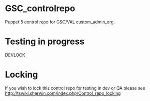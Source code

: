 # GSC_controlrepo
Puppet 5 control repo for GSC/VAL custom_admin_org.

# Testing in progress
DEVLOCK

# Locking
If you wish to lock this control repo for testing in dev or QA please see http://tswiki.sherwin.com/index.php/Control_repo_locking


